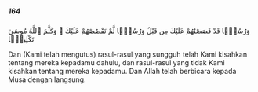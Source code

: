 ##### 164

<span class="ayah">وَرُسُلًۭا قَدْ قَصَصْنَٰهُمْ عَلَيْكَ مِن قَبْلُ وَرُسُلًۭا لَّمْ نَقْصُصْهُمْ عَلَيْكَ ۚ وَكَلَّمَ ٱللَّهُ مُوسَىٰ تَكْلِيمًۭا</span>

<span class="ayah_translation">Dan (Kami telah mengutus) rasul-rasul yang sungguh telah Kami kisahkan tentang mereka kepadamu dahulu, dan rasul-rasul yang tidak Kami kisahkan tentang mereka kepadamu. Dan Allah telah berbicara kepada Musa dengan langsung.</span>
